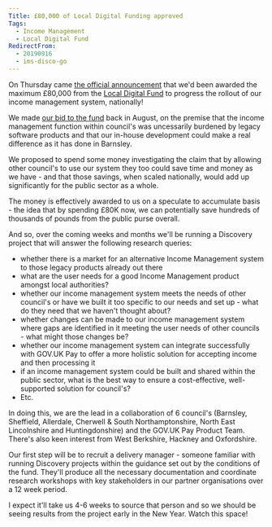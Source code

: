 ```yaml
---
Title: £80,000 of Local Digital Funding approved
Tags: 
  - Income Management
  - Local Digital Fund
RedirectFrom:
  - 20190916
  - ims-disco-go
---
```

On Thursday came [the official announcement](https://twitter.com/kingstonrichard/status/1172140492051636224) that we'd been awarded the maximum £80,000 from the [Local Digital Fund](https://localdigital.gov.uk/fund/) to progress the rollout of our income management system, nationally!

We made [our bid to the fund](https://docs.google.com/document/d/1I4EPlTWphcculCRcoeXt-2leX4F8AGTL2XGG9sBE9P4) back in August, on the premise that the income management function within council's was uncessarily burdened by legacy software products and that our in-house development could make a real difference as it has done in Barnsley.

We proposed to spend some money investigating the claim that by allowing other council's to use our system they too could save time and money as we have - and that those savings, when scaled nationally, would add up significantly for the public sector as a whole.

The money is effectively awarded to us on a speculate to accumulate basis - the idea that by spending £80K now, we can potentially save hundreds of thousands of pounds from the public purse overall.

And so, over the coming weeks and months we'll be running a Discovery project that will answer the following research queries:

* whether there is a market for an alternative Income Management system to those legacy products already out there
* what are the user needs for a good Income Management product amongst local authorities?
* whether our income management system meets the needs of other council's or have we built it too specific to our needs and set up - what do they need that we haven't thought about?
* whether changes can be made to our income management system where gaps are identified in it meeting the user needs of other councils - what might those changes be?
* whether our income management system can integrate successfully with GOV.UK Pay to offer a more holistic solution for accepting income and then processing it
* if an income management system could be built and shared within the public sector, what is the best way to ensure a cost-effective, well-supported solution for council's?
* Etc.

In doing this, we are the lead in a collaboration of 6 council's (Barnsley, Sheffield, Allerdale, Cherwell & South Northamptonshire, North East Lincolnshire and Huntingdonshire) and the GOV.UK Pay Product Team. There's also keen interest from West Berkshire, Hackney and Oxfordshire.

Our first step will be to recruit a delivery manager - someone familiar with running Discovery projects within the guidance set out by the conditions of the fund. They'll produce all the necessary documentation and coordinate research workshops with key stakeholders in our partner organisations over a 12 week period.

I expect it'll take us 4-6 weeks to source that person and so we should be seeing results from the project early in the New Year. Watch this space!